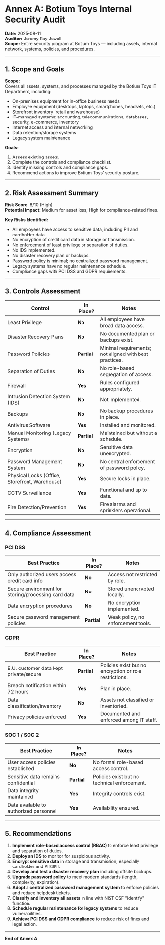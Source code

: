 # Annex A: Botium Toys Internal Security Audit

**Date:** 2025-08-11  
**Auditor:** Jeremy Ray Jewell  
**Scope:** Entire security program at Botium Toys — including assets, internal network, systems, policies, and procedures.

---

## 1. Scope and Goals

**Scope:**  
Covers all assets, systems, and processes managed by the Botium Toys IT Department, including:

- On-premises equipment for in-office business needs
- Employee equipment (desktops, laptops, smartphones, headsets, etc.)
- Storefront inventory (retail and warehouse)
- IT-managed systems: accounting, telecommunications, databases, security, e-commerce, inventory
- Internet access and internal networking
- Data retention/storage systems
- Legacy system maintenance

**Goals:**  
1. Assess existing assets.  
2. Complete the controls and compliance checklist.  
3. Identify missing controls and compliance gaps.  
4. Recommend actions to improve Botium Toys’ security posture.

---

## 2. Risk Assessment Summary

**Risk Score:** 8/10 (High)  
**Potential Impact:** Medium for asset loss; High for compliance-related fines.  

**Key Risks Identified:**
- All employees have access to sensitive data, including PII and cardholder data.
- No encryption of credit card data in storage or transmission.
- No enforcement of least privilege or separation of duties.
- No IDS implemented.
- No disaster recovery plan or backups.
- Password policy is minimal; no centralized password management.
- Legacy systems have no regular maintenance schedule.
- Compliance gaps with PCI DSS and GDPR requirements.

---

## 3. Controls Assessment

| Control | In Place? | Notes |
|---------|-----------|-------|
| Least Privilege | **No** | All employees have broad data access. |
| Disaster Recovery Plans | **No** | No documented plan or backups exist. |
| Password Policies | **Partial** | Minimal requirements; not aligned with best practices. |
| Separation of Duties | **No** | No role-based segregation of access. |
| Firewall | **Yes** | Rules configured appropriately. |
| Intrusion Detection System (IDS) | **No** | Not implemented. |
| Backups | **No** | No backup procedures in place. |
| Antivirus Software | **Yes** | Installed and monitored. |
| Manual Monitoring (Legacy Systems) | **Partial** | Maintained but without a schedule. |
| Encryption | **No** | Sensitive data unencrypted. |
| Password Management System | **No** | No central enforcement of password policy. |
| Physical Locks (Office, Storefront, Warehouse) | **Yes** | Secure locks in place. |
| CCTV Surveillance | **Yes** | Functional and up to date. |
| Fire Detection/Prevention | **Yes** | Fire alarms and sprinklers operational. |

---

## 4. Compliance Assessment

### PCI DSS

| Best Practice | In Place? | Notes |
|---------------|-----------|-------|
| Only authorized users access credit card info | **No** | Access not restricted by role. |
| Secure environment for storing/processing card data | **No** | Stored unencrypted locally. |
| Data encryption procedures | **No** | No encryption implemented. |
| Secure password management policies | **Partial** | Weak policy, no enforcement tools. |

### GDPR

| Best Practice | In Place? | Notes |
|---------------|-----------|-------|
| E.U. customer data kept private/secure | **Partial** | Policies exist but no encryption or role restrictions. |
| Breach notification within 72 hours | **Yes** | Plan in place. |
| Data classification/inventory | **No** | Assets not classified or inventoried. |
| Privacy policies enforced | **Yes** | Documented and enforced among IT staff. |

### SOC 1 / SOC 2

| Best Practice | In Place? | Notes |
|---------------|-----------|-------|
| User access policies established | **No** | No formal role-based access control. |
| Sensitive data remains confidential | **Partial** | Policies exist but no technical enforcement. |
| Data integrity maintained | **Yes** | Integrity controls exist. |
| Data available to authorized personnel | **Yes** | Availability ensured. |

---

## 5. Recommendations

1. **Implement role-based access control (RBAC)** to enforce least privilege and separation of duties.
2. **Deploy an IDS** to monitor for suspicious activity.
3. **Encrypt sensitive data** in storage and transmission, especially cardholder and PII/SPII.
4. **Develop and test a disaster recovery plan** including offsite backups.
5. **Upgrade password policy** to meet modern standards (length, complexity, expiration).
6. **Adopt a centralized password management system** to enforce policies and reduce helpdesk tickets.
7. **Classify and inventory all assets** in line with NIST CSF "Identify" function.
8. **Schedule regular maintenance for legacy systems** to reduce vulnerabilities.
9. **Achieve PCI DSS and GDPR compliance** to reduce risk of fines and legal action.

---

**End of Annex A**
